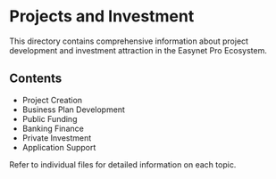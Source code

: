 # Projects and Investment

This directory contains comprehensive information about project development and investment attraction in the Easynet Pro Ecosystem.

## Contents

- Project Creation
- Business Plan Development
- Public Funding
- Banking Finance
- Private Investment
- Application Support

Refer to individual files for detailed information on each topic.